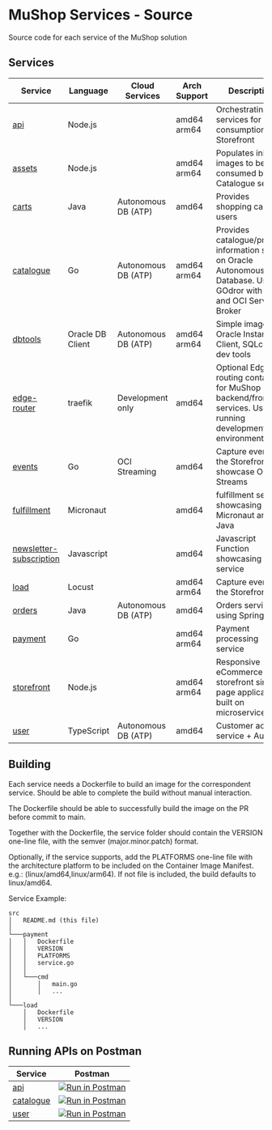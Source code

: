 # MuShop Services - Source

Source code for each service of the MuShop solution

## Services

| Service                                                  | Language         | Cloud Services      | Arch Support | Description                                                                                                                   | Build Status  |
| -------------------------------------------------------- | ---------------- | ------------------- | ------------ | ----------------------------------------------------------------------------------------------------------------------------- | ------------- |
| [api](./src/api)                                         | Node.js          |                     | amd64  arm64 | Orchestrating services for consumption by Storefront |   |
| [assets](./src/assets)                                   | Node.js          |                     | amd64  arm64 | Populates initial images to be consumed by Catalogue service |   |
| [carts](./src/carts)                                     | Java             | Autonomous DB (ATP) |     amd64    | Provides shopping carts for users |   |
| [catalogue](./src/catalogue)                             | Go               | Autonomous DB (ATP) | amd64  arm64 | Provides catalogue/product information stored on Oracle Autonomous Database. Uses GOdror with GoKit and OCI Service Broker    |  |
| [dbtools](./src/dbtools)                                 | Oracle DB Client | Autonomous DB (ATP) | amd64  arm64 |  Simple image with Oracle Instant Client, SQLce and dev tools |   |
| [edge-router](./src/edge-router)                         | traefik          | Development only    |     amd64    | Optional Edge routing container for MuShop backend/frontend services. Used for running development environments                   |   |
| [events](./src/events)                                   | Go               | OCI Streaming       |     amd64    | Capture events on the Storefront and showcase OCI Streams                   |   |
| [fulfillment](./src/fulfillment)                         | Micronaut        |                     |     amd64    | fulfillment service showcasing Micronaut and Java                   |   |
| [newsletter-subscription](./src/newsletter-subscription) | Javascript       |                     |     amd64    | Javascript Function showcasing email service                   |   |
| [load](./src/load)                                       | Locust           |                     | amd64  arm64 | Capture events on the Storefront                   |   |
| [orders](./src/orders)                                   | Java             | Autonomous DB (ATP) |     amd64    | Orders service using Springboot |   |
| [payment](./src/payment)                                 | Go               |                     | amd64  arm64 | Payment processing service |   |
| [storefront](./src/storefront)                           | Node.js          |                     | amd64  arm64 | Responsive eCommerce storefront single page application built on microservices |   |
| [user](./src/user)                                       | TypeScript       | Autonomous DB (ATP) |     amd64    | Customer account service + AuthN |   |

## Building

Each service needs a Dockerfile to build an image for the correspondent service. Should be able to complete the build without manual interaction.

The Dockerfile should be able to successfully build the image on the PR before commit to main.

Together with the Dockerfile, the service folder should contain the VERSION one-line file, with the semver (major.minor.patch) format.

Optionally, if the service supports, add the PLATFORMS one-line file with the architecture platform to be included on the Container Image Manifest. e.g.: (linux/amd64,linux/arm64). If not file is included, the build defaults to linux/amd64.

Service Example:

```profile
src
│   README.md (this file)
│
└───payment
│   │   Dockerfile
│   │   VERSION
│   │   PLATFORMS
│   │   service.go
│   │
│   └───cmd
│       │   main.go
│       │   ...
│   
└───load
    │   Dockerfile
    │   VERSION
    │   ...
```

## Running APIs on Postman

| Service                                                  | Postman                                                                        |
| -------------------------------------------------------- | ------------------------------------------------------------------------------ |
| [api](./src/api)                                         | [![Run in Postman](https://run.pstmn.io/button.svg)][postman_button_api]       |
| [catalogue](./src/catalogue)                             | [![Run in Postman](https://run.pstmn.io/button.svg)][postman_button_catalogue] |
| [user](./src/user)                                       | [![Run in Postman](https://run.pstmn.io/button.svg)][postman_button_user]      |

[postman_button_api]: (https://app.getpostman.com/run-collection/29850-bf403236-1455-477c-b6a7-ada750c6ac48?action=collection%2Ffork&collection-url=entityId%3D29850-bf403236-1455-477c-b6a7-ada750c6ac48%26entityType%3Dcollection%26workspaceId%3D2bb2564c-20d3-43f8-aa5d-78663a37d5a4)
[postman_button_catalogue]: https://app.getpostman.com/run-collection/29850-3aff32d8-4915-4dba-8597-c9ada30e114c?action=collection%2Ffork&collection-url=entityId%3D29850-3aff32d8-4915-4dba-8597-c9ada30e114c%26entityType%3Dcollection%26workspaceId%3D2bb2564c-20d3-43f8-aa5d-78663a37d5a4
[postman_button_user]: https://app.getpostman.com/run-collection/29850-b4c04c61-d581-4fff-b1e3-0e3362faa430?action=collection%2Ffork&collection-url=entityId%3D29850-b4c04c61-d581-4fff-b1e3-0e3362faa430%26entityType%3Dcollection%26workspaceId%3D2bb2564c-20d3-43f8-aa5d-78663a37d5a4
